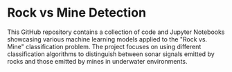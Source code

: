 # Rock vs Mine Detection 
This GitHub repository contains a collection of code and Jupyter Notebooks showcasing various machine learning models applied to the "Rock vs. Mine" classification problem. The project focuses on using different classification algorithms to distinguish between sonar signals emitted by rocks and those emitted by mines in underwater environments.
